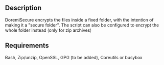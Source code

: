 ## Description
DoremiSecure encrypts the files inside a fixed folder, with the intention of making it a "secure folder". The script can also be configured to encrypt the whole folder instead (only for zip archives)

## Requirements
Bash, Zip/unzip, OpenSSL, GPG (to be added), Coreutils or busybox
